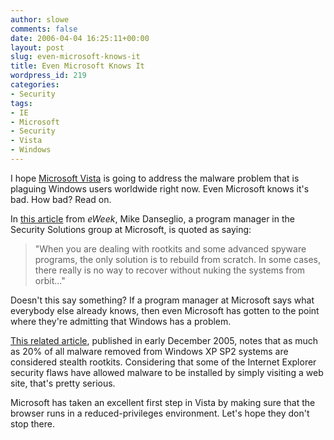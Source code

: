 ```yaml
---
author: slowe
comments: false
date: 2006-04-04 16:25:11+00:00
layout: post
slug: even-microsoft-knows-it
title: Even Microsoft Knows It
wordpress_id: 219
categories:
- Security
tags:
- IE
- Microsoft
- Security
- Vista
- Windows
---
```


I hope [Microsoft Vista](http://www.microsoft.com/windowsvista/) is going to address the malware problem that is plaguing Windows users worldwide right now. Even Microsoft knows it's bad. How bad? Read on.

In [this article](http://www.eweek.com/article2/0,1759,1945782,00.asp) from _eWeek_, Mike Danseglio, a program manager in the Security Solutions group at Microsoft, is quoted as saying:

>"When you are dealing with rootkits and some advanced spyware programs, the only solution is to rebuild from scratch. In some cases, there really is no way to recover without nuking the systems from orbit..."

Doesn't this say something? If a program manager at Microsoft says what everybody else already knows, then even Microsoft has gotten to the point where they're admitting that Windows has a problem.

[This related article](http://www.eweek.com/article2/0,1895,1896605,00.asp), published in early December 2005, notes that as much as 20% of all malware removed from Windows XP SP2 systems are considered stealth rootkits. Considering that some of the Internet Explorer security flaws have allowed malware to be installed by simply visiting a web site, that's pretty serious.

Microsoft has taken an excellent first step in Vista by making sure that the browser runs in a reduced-privileges environment. Let's hope they don't stop there.
